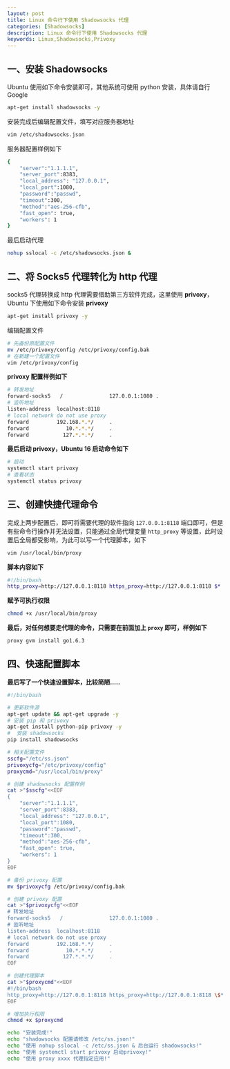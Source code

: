```yaml
---
layout: post
title: Linux 命令行下使用 Shadowsocks 代理
categories: [Shadowsocks]
description: Linux 命令行下使用 Shadowsocks 代理
keywords: Linux,Shadowsocks,Privoxy
---
```



## 一、安装 Shadowsocks

Ubuntu 使用如下命令安装即可，其他系统可使用 python 安装，具体请自行 Google

``` sh
apt-get install shadowsocks -y
```

安装完成后编辑配置文件，填写对应服务器地址

``` sh
vim /etc/shadowsocks.json
```

服务器配置样例如下

``` sh
{
    "server":"1.1.1.1",
    "server_port":8383,
    "local_address": "127.0.0.1",
    "local_port":1080,
    "password":"passwd",
    "timeout":300,
    "method":"aes-256-cfb",
    "fast_open": true,
    "workers": 1
}
```

<!--more-->

最后启动代理

``` sh
nohup sslocal -c /etc/shadowsocks.json &
```

## 二、将 Socks5 代理转化为 http 代理


socks5 代理转换成 http 代理需要借助第三方软件完成，这里使用 **privoxy**，Ubuntu 下使用如下命令安装 **privoxy**

``` sh
apt-get install privoxy -y
```

编辑配置文件

``` sh
# 先备份原配置文件
mv /etc/privoxy/config /etc/privoxy/config.bak
# 在新建一个配置文件
vim /etc/privoxy/config
```

**privoxy 配置样例如下**

``` sh
# 转发地址
forward-socks5   /               127.0.0.1:1080 .
# 监听地址
listen-address  localhost:8118
# local network do not use proxy
forward         192.168.*.*/     .
forward            10.*.*.*/     .
forward           127.*.*.*/     .
```

**最后启动 privoxy，Ubuntu 16 启动命令如下**

``` sh
# 启动
systemctl start privoxy
# 查看状态
systemctl status privoxy
```

## 三、创建快捷代理命令

完成上两步配置后，即可将需要代理的软件指向 `127.0.0.1:8118` 端口即可，但是有些命令行操作并无法设置，只能通过全局代理变量 `http_proxy` 等设置，此时设置后全局都受影响，为此可以写一个代理脚本，如下

``` sh
vim /usr/local/bin/proxy
```

**脚本内容如下**

``` sh
#!/bin/bash
http_proxy=http://127.0.0.1:8118 https_proxy=http://127.0.0.1:8118 $*
```

**赋予可执行权限**

``` sh
chmod +x /usr/local/bin/proxy
```

**最后，对任何想要走代理的命令，只需要在前面加上 `proxy` 即可，样例如下**

``` sh
proxy gvm install go1.6.3
```

## 四、快速配置脚本

**最后写了一个快速设置脚本，比较简陋.....**

``` sh
#!/bin/bash

# 更新软件源
apt-get update && apt-get upgrade -y
# 安装 pip 和 privoxy
apt-get install python-pip privoxy -y
#  安装 shadowsocks
pip install shadowsocks

# 相关配置文件
sscfg="/etc/ss.json"
privoxycfg="/etc/privoxy/config"
proxycmd="/usr/local/bin/proxy"

# 创建 shadowsocks 配置样例
cat >"$sscfg"<<EOF
{
    "server":"1.1.1.1",
    "server_port":8383,
    "local_address": "127.0.0.1",
    "local_port":1080,
    "password":"passwd",
    "timeout":300,
    "method":"aes-256-cfb",
    "fast_open": true,
    "workers": 1
}
EOF

# 备份 privoxy 配置
mv $privoxycfg /etc/privoxy/config.bak

# 创建 privoxy 配置
cat >"$privoxycfg"<<EOF
# 转发地址
forward-socks5   /               127.0.0.1:1080 .
# 监听地址
listen-address  localhost:8118
# local network do not use proxy
forward         192.168.*.*/     .
forward            10.*.*.*/     .
forward           127.*.*.*/     .
EOF

# 创建代理脚本
cat >"$proxycmd"<<EOF
#!/bin/bash
http_proxy=http://127.0.0.1:8118 https_proxy=http://127.0.0.1:8118 \$*
EOF

# 增加执行权限
chmod +x $proxycmd

echo "安装完成!"
echo "shadowsocks 配置请修改 /etc/ss.json!"
echo "使用 nohup sslocal -c /etc/ss.json & 后台运行 shadowsocks!"
echo "使用 systemctl start privoxy 启动privoxy!"
echo "使用 proxy xxxx 代理指定应用!"
```
